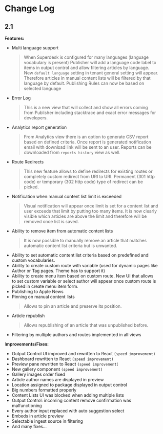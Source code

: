# Change Log

## 2.1

**Features:**

- Multi language support
  > When Superdesk is configured for many languages (language vocabulary is present) Publisher will add a language code label to items in output control and allow filtering articles by language.
  > New `default language` setting in tenant general setting will appear. Therefore articles in manual content lists will be filtered by that language by default.
  > Publishing Rules can now be based on selected language
- Error Log
  > This is a new view that will collect and show all errors coming from Publisher including stacktrace and exact error messages for developers.
- Analytics report generation
  > From Analytics view there is an option to generate CSV report based on defined criteria. Once report is generated notification email with download link will be sent to an user. Reports can be downloaded from `reports history` view as well.
- Route Redirects
  > This new feature allows to define redirects for existing routes or completely custom redirect from URI to URI. Permanent (301 http code) or temporary (302 http code) type of redirect can be picked.
- Notification when manual content list limit is exceeded
  > Visual notification will appear once limit is set for a content list and user exceeds that limit by putting too many items. It is now clearly visible which articles are above the limit and therefore will be removed once list is saved.
- Ability to remove item from automatic content lists
  > It is now possible to manually remove an article that matches automatic content list criteria but is unwanted.
- Ability to set automatic content list criteria based on predefined and custom vocabularies.
- Ability to create custom route with variable (used for dynamic pages like Author or Tag pages. Theme has to support it)
- Ability to create menu item based on custom route. New UI that allows to set custom variable or select author will appear once custom route is picked in create menu item form.
- Publishing to Apple News
- Pinning on manual content lists
  > Allows to pin an article and preserve its position.
- Article republish
  > Allows republishing of an article that was unpublished before.
- Filtering by multiple authors and routes implemented in all views

**Improvements/Fixes:**

- Output Control UI improved and rewritten to React `(speed improvement)`
- Dashboard rewritten to React `(speed improvement)`
- Preview pane rewritten to React `(speed improvement)`
- New gallery component `(speed improvement)`
- Gallery images order fixed
- Article author names are displayed in preview
- Location assigned to package displayed in output control
- Big numbers formatted properly
- Content Lists UI was blocked when adding multiple lists
- Output Control: incoming content remove confirmation was malfunctioning
- Every author input replaced with auto suggestion select
- Embeds in article preview
- Selectable ingest source in filtering
- And many fixes...

